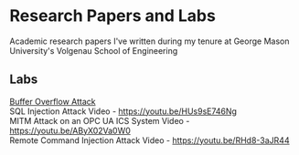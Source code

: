 # Research Papers and Labs
Academic research papers I've written during my tenure at George Mason University's Volgenau School of Engineering

## Labs  
[Buffer Overflow Attack](https://github.com/jcogs89/Research-Papers-and-Labs/tree/main/Labs/Hash%20Length%20Extension%20Attack)  
SQL Injection Attack Video - https://youtu.be/HUs9sE746Ng  
MITM Attack on an OPC UA ICS System Video - https://youtu.be/AByX02Va0W0  
Remote Command Injection Attack Video - https://youtu.be/RHd8-3aJR44  
